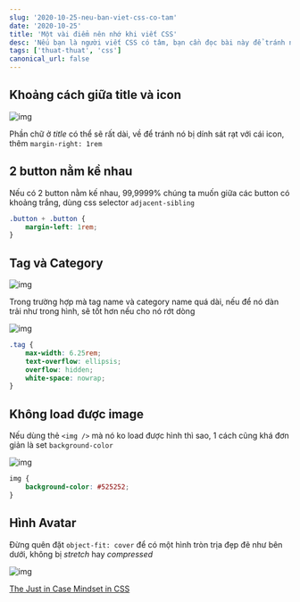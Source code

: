 ```yaml
---
slug: '2020-10-25-neu-ban-viet-css-co-tam'
date: '2020-10-25'
title: 'Một vài điểm nên nhớ khi viết CSS'
desc: 'Nếu bạn là người viết CSS có tâm, bạn cần đọc bài này để tránh những lỗi edge case khi viết CSS'
tags: ['thuat-thuat', 'css']
canonical_url: false
---
```


## Khoảng cách giữa title và icon

![img](https://ishadeed.com/assets/just-in-case/just-in-case-1.png)

Phần chữ ở *title* có thể sẽ rất dài, về để tránh nó bị dính sát rạt với cái icon, thêm `margin-right: 1rem`

## 2 button nằm kề nhau

Nếu có 2 button nằm kế nhau, 99,9999% chúng ta muốn giữa các button có khoảng trắng, dùng css selector `adjacent-sibling`

```css
.button + .button {
    margin-left: 1rem;
}
```

## Tag và Category

![img](https://ishadeed.com/assets/just-in-case/just-in-case-3.png)

Trong trường hợp mà tag name và category name quá dài, nếu để nó dàn trải như trong hình, sẽ tốt hơn nếu cho nó rớt dòng

![img](https://ishadeed.com/assets/just-in-case/just-in-case-3-1.png)

```css
.tag {
    max-width: 6.25rem;
    text-overflow: ellipsis;
    overflow: hidden;
    white-space: nowrap;
}
```

## Không load được image

Nếu dùng thẻ `<img />` mà nó ko load được hình thì sao, 1 cách cũng khá đơn giản là set `background-color`

![img](https://ishadeed.com/assets/just-in-case/just-in-case-5.png)

```css
img {
    background-color: #525252;
}
```

## Hình Avatar

Đừng quên đặt `object-fit: cover` để có một hình tròn trịa đẹp đẽ như bên dưới, không bị *stretch* hay *compressed*

![img](https://ishadeed.com/assets/just-in-case/just-in-case-6.png)



[The Just in Case Mindset in CSS](https://ishadeed.com/article/the-just-in-case-mindset-css/)